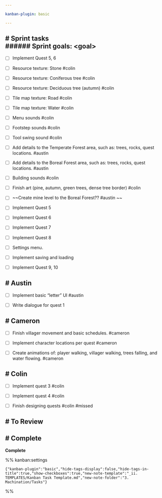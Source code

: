 ```yaml
---

kanban-plugin: basic

---
```


## # Sprint tasks<br>###### Sprint goals: \<goal>

- [ ] Implement Quest 5, 6
- [ ] Resource texture: Stone #colin
- [ ] Resource texture: Coniferous tree #colin
- [ ] Resource texture: Deciduous tree (autumn) #colin
- [ ] Tile map texture: Road #colin
- [ ] Tile map texture: Water #colin
- [ ] Menu sounds #colin
- [ ] Footstep sounds #colin
- [ ] Tool swing sound #colin
- [ ] Add details to the Temperate Forest area, such as: trees, rocks, quest locations. #austin
- [ ] Add details to the Boreal Forest area, such as: trees, rocks, quest locations. #austin
- [ ] Building sounds #colin
- [ ] Finish art (pine, autumn, green trees, dense tree border) #colin
- [ ] ~~Create mine level to the Boreal Forest?? #austin ~~
- [ ] Implement Quest 5
- [ ] Implement Quest 6
- [ ] Implement Quest 7
- [ ] Implement Quest 8
- [ ] Settings menu.
- [ ] Implement saving and loading
- [ ] Implement Quest 9, 10


## # Austin

- [ ] Implement basic “letter” UI #austin
- [ ] Write dialogue for quest 1


## # Cameron

- [ ] Finish villager movement and basic schedules. #cameron
- [ ] Implement character locations per quest #cameron
- [ ] Create animations of: player walking, villager walking, trees falling, and water flowing. #cameron


## # Colin

- [ ] Implement quest 3 #colin
- [ ] Implement quest 4 #colin
- [ ] Finish designing quests #colin #missed


## # To Review



## # Complete

**Complete**




%% kanban:settings
```
{"kanban-plugin":"basic","hide-tags-display":false,"hide-tags-in-title":true,"show-checkboxes":true,"new-note-template":"_ii. TEMPLATES/Kanban Task Template.md","new-note-folder":"3. Machination/Tasks"}
```
%%